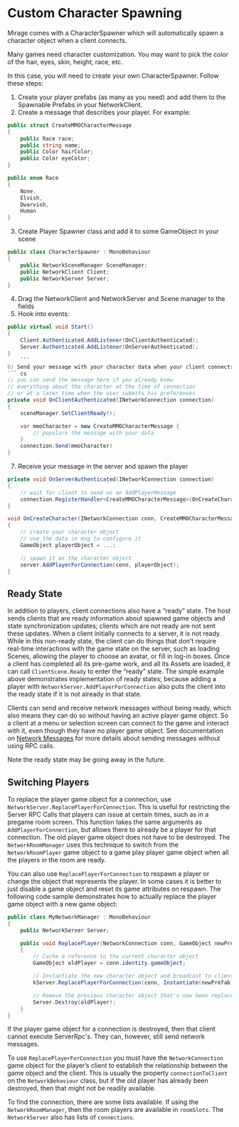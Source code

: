 # Custom Character Spawning

Mirage comes with a CharacterSpawner which will automatically spawn a character object when a client connects.

Many games need character customization. You may want to pick the color of the hair, eyes, skin, height, race, etc.

In this case,  you will need to create your own CharacterSpawner.  Follow these steps:

1) Create your player prefabs (as many as you need) and add them to the Spawnable Prefabs in your NetworkClient.
2) Create a message that describes your player. For example:
``` cs
public struct CreateMMOCharacterMessage
{
    public Race race;
    public string name;
    public Color hairColor;
    public Color eyeColor;
}

public enum Race
{
    None,
    Elvish,
    Dwarvish,
    Human
}
```
3) Create Player Spawner class and add it to some GameObject in your scene
``` cs
public class CharacterSpawner : MonoBehaviour
{
    public NetworkSceneManager SceneManager;
    public NetworkClient Client;
    public NetworkServer Server;
}
```
4) Drag the NetworkClient and NetworkServer and Scene manager to the fields
5) Hook into events:
```cs
public virtual void Start()
{
    Client.Authenticated.AddListener(OnClientAuthenticated);
    Server.Authenticated.AddListener(OnServerAuthenticated);
}
    ```
6) Send your message with your character data when your client connects, or after the user submits his preferences.
``` cs
// you can send the message here if you already know
// everything about the character at the time of connection
// or at a later time when the user submits his preferences
private void OnClientAuthenticated(INetworkConnection connection)
{
    sceneManager.SetClientReady();

    var mmoCharacter = new CreateMMOCharacterMessage {
        // populare the message with your data
    }
    connection.Send(mmoCharacter)
}
```
7) Receive your message in the server and spawn the player
```cs
private void OnServerAuthenticated(INetworkConnection connection)
{
    // wait for client to send us an AddPlayerMessage
    connection.RegisterHandler<CreateMMOCharacterMessage>(OnCreateCharacter);
}

void OnCreateCharacter(INetworkConnection conn, CreateMMOCharacterMessage msg)
{
    // create your character object
    // use the data in msg to configure it
    GameObject playerObject = ...;

    // spawn it as the character object
    server.AddPlayerForConnection(conn, playerObject);
}
```

## Ready State

In addition to players, client connections also have a “ready” state. The host sends clients that are ready information about spawned game objects and state synchronization updates; clients which are not ready are not sent these updates. When a client initially connects to a server, it is not ready. While in this non-ready state, the client can do things that don’t require real-time interactions with the game state on the server, such as loading Scenes, allowing the player to choose an avatar, or fill in log-in boxes. Once a client has completed all its pre-game work, and all its Assets are loaded, it can call `ClientScene.Ready` to enter the “ready” state. The simple example above demonstrates implementation of ready states; because adding a player with `NetworkServer.AddPlayerForConnection` also puts the client into the ready state if it is not already in that state.

Clients can send and receive network messages without being ready, which also means they can do so without having an active player game object. So a client at a menu or selection screen can connect to the game and interact with it, even though they have no player game object. See documentation on [Network Messages](../Communications/NetworkMessages.md) for more details about sending messages without using RPC calls.

Note the ready state may be going away in the future.

## Switching Players

To replace the player game object for a connection, use `NetworkServer.ReplacePlayerForConnection`. This is useful for restricting the Server RPC Calls that players can issue at certain times, such as in a pregame room screen. This function takes the same arguments as `AddPlayerForConnection`, but allows there to already be a player for that connection. The old player game object does not have to be destroyed. The `NetworkRoomManager` uses this technique to switch from the `NetworkRoomPlayer` game object to a game play player game object when all the players in the room are ready.

You can also use `ReplacePlayerForConnection` to respawn a player or change the object that represents the player. In some cases it is better to just disable a game object and reset its game attributes on respawn. The following code sample demonstrates how to actually replace the player game object with a new game object:

``` cs
public class MyNetworkManager : MonoBehaviour
{
    public NetworkServer Server;

    public void ReplacePlayer(NetworkConnection conn, GameObject newPrefab)
    {
        // Cache a reference to the current character object
        GameObject oldPlayer = conn.identity.gameObject;

        // Instantiate the new character object and broadcast to clients
        kServer.ReplacePlayerForConnection(conn, Instantiate(newPrefab));

        // Remove the previous character object that's now been replaced
        Server.Destroy(oldPlayer);
    }
}
```

If the player game object for a connection is destroyed, then that client cannot execute ServerRpc's. They can, however, still send network messages.

To use `ReplacePlayerForConnection` you must have the `NetworkConnection` game object for the player’s client to establish the relationship between the game object and the client. This is usually the property `connectionToClient` on the `NetworkBehaviour` class, but if the old player has already been destroyed, then that might not be readily available.

To find the connection, there are some lists available. If using the `NetworkRoomManager`, then the room players are available in `roomSlots`. The `NetworkServer` also has lists of `connections`.
